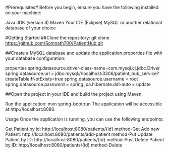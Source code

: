 #Prerequisites#
Before you begin, ensure you have the following installed on your machine:

Java JDK (version 8)
Maven
Your IDE (Eclipse)
MySQL or another relational database of your choice

#Getting Started
##Clone the repository:
git clone https://github.com/Somnath700/PatientHub.git

##Create a MySQL database and update the application.properties file with your database configuration:

properties
spring.datasource.driver-class-name=com.mysql.cj.jdbc.Driver
spring.datasource.url = jdbc:mysql://localhost:3306/patient_hub_service?createTableIfNotExists=true
spring.datasource.username = root
spring.datasource.password = 
spring.jpa.hibernate.ddl-auto = update

##Open the project in your IDE and build the project using Maven.

Run the application:
mvn spring-boot:run
The application will be accessible at http://localhost:8080.

Usage
Once the application is running, you can use the following endpoints:

Get Patient by id: http://localhost:8080/patients/{id}   method-Get
Add new Patient: http://localhost:8080/patients/add-patient    method-Put
Update Patient by ID: http://localhost:8080/patients/{id}     method-Post
Delete Patient by ID: http://localhost:8080/patients/{id}     method-Delete



